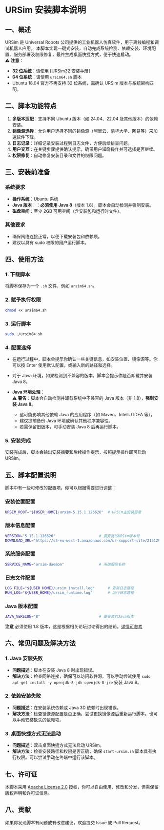 # URSim 安装脚本说明

## 一、概述
URSim 是 Universal Robots 公司提供的工业机器人仿真软件，用于离线编程和调试机器人应用。
本脚本实现一键式安装，自动完成系统检测、依赖安装、环境配置、服务部署及权限修复，最终生成桌面快捷方式，便于快速启动。  
⚠️ **注意**：  
- **32 位系统**：请使用 [URSim32 安装手册]  
- **64 位系统**：请使用 `ursim64.sh` 脚本  
- Ubuntu 18.04 官方不再支持 32 位系统，需确认 URSim 版本与系统架构匹配。

## 二、脚本功能特点
1. **多版本适配**：支持不同 Ubuntu 版本（如 24.04、22.04 及其他版本）的依赖安装。
2. **镜像源选择**：允许用户选择不同的镜像源（阿里云、清华大学、网易等）来加速软件下载。
3. **日志记录**：详细记录安装过程到日志文件，方便后续排查问题。
4. **用户交互**：在关键步骤提供确认提示，确保用户知晓操作并可选择是否继续。
5. **权限修复**：自动修复安装目录和文件的权限问题。

## 三、安装前准备
### 系统要求
- **操作系统**：Ubuntu 系统
- **Java 版本**：：**必须使用 Java 8**（版本 1.8），脚本会自动检测并强制安装。
- **磁盘空间**：至少 2GB 可用空间（含安装包和运行时文件）。

### 其他要求
- 确保网络连接正常，以便下载安装包和依赖项。
- 建议以具有 sudo 权限的用户运行脚本。

## 四、使用方法
### 1. 下载脚本
将脚本保存为一个 `.sh` 文件，例如 `ursim64.sh`。

### 2. 赋予执行权限
```bash
chmod +x ursim64.sh
```

### 3. 运行脚本
```bash
sudo ./ursim64.sh
```

### 4. 配置选择
- 在运行过程中，脚本会提示你确认一些关键信息，如安装位置、镜像源等。你可以按 Enter 使用默认配置，或输入新的路径和选择。
- 对于 Java 环境，如果检测到不兼容的版本，脚本会提示你是否卸载并安装 Java 8。

- **Java 环境处理**：  
  ⚠️ **警告**：脚本会自动检测并卸载系统中不兼容的 Java 版本（非 1.8），**强制安装 Java 8**。  
  - 这可能影响其他依赖 Java 的应用程序（如 Maven、IntelliJ IDEA 等）。  
  - 建议提前备份 Java 环境或确认其他程序兼容性。  
  - 若需保留旧版本，可手动安装 Java 8 后再运行脚本。

### 5. 安装完成
安装完成后，脚本会输出安装摘要和后续操作提示，按照提示操作即可启动 URSim。

## 五、脚本配置说明
脚本中有一些可修改的配置项，你可以根据需要进行调整：

### 安装位置配置
```bash
URSIM_ROOT="${USER_HOME}/ursim-5.15.1.126626"  # URSim主安装目录
```

### 版本信息配置
```bash
VERSION="5.15.1.126626"                    # 要安装的URSim版本号
DOWNLOAD_URL="https://s3-eu-west-1.amazonaws.com/ur-support-site/215129/URSim_Linux-5.15.1.126626.tar.gz"
```

### 系统服务配置
```bash
SERVICE_NAME="ursim-daemon"                # 系统服务名称
```

### 日志文件配置
```bash
LOG_FILE="${USER_HOME}/ursim_install.log"      # 安装日志路径
RUN_LOG="${USER_HOME}/ursim_runtime.log"       # 运行日志路径
```

### Java 版本配置
```bash
JAVA_VERSION="8"                           # 要安装的Java版本
```
**注意**
必须使用 1.8 版本，这是根据相关论坛讨论得出的结论。[详情可参考](https://forum.universal-robots.com/t/parameter-mismatch-when-installing-ursim-on-fresh-ubuntu/2482)

## 六、常见问题及解决方法
### 1. Java 安装失败
- **问题描述**：脚本在安装 Java 8 时出现错误。
- **解决方法**：检查网络连接，确保可以访问软件源。可以手动尝试使用 `sudo apt-get install -y openjdk-8-jdk openjdk-8-jre` 安装 Java 8。

### 2. 依赖安装失败
- **问题描述**：在安装系统依赖或 Java 3D 依赖时出现错误。
- **解决方法**：检查镜像源配置是否正确，尝试更换镜像源后重新运行脚本。也可以手动安装缺失的依赖项。

### 3. 桌面快捷方式无法启动
- **问题描述**：双击桌面快捷方式无法启动 URSim。
- **解决方法**：检查安装路径和权限是否正确，确保 `start-ursim.sh` 脚本具有执行权限。可以尝试手动在终端中运行该脚本。

## 七、许可证
本脚本采用 [Apache License 2.0](LICENSE) 授权，你可以自由使用、修改和分发，但需保留版权声明和许可证信息。

## 八、贡献
如果你发现脚本有问题或有改进建议，欢迎提交 Issue 或 Pull Request。